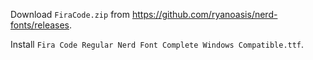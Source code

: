 Download `FiraCode.zip` from https://github.com/ryanoasis/nerd-fonts/releases.

Install `Fira Code Regular Nerd Font Complete Windows Compatible.ttf`.
